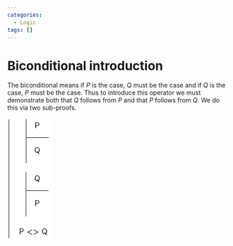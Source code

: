 ```yaml
---
categories:
  - Logic
tags: []
---
```


# Biconditional introduction

The biconditional means if $P$ is the case, $Q$ must be the case and if $Q$ is
the case, $P$ must be the case. Thus to introduce this operator we must
demonstrate both that $Q$ follows from $P$ and that $P$ follows from $Q$. We do
this via two sub-proofs.

![](/img/bi-intro.png)
